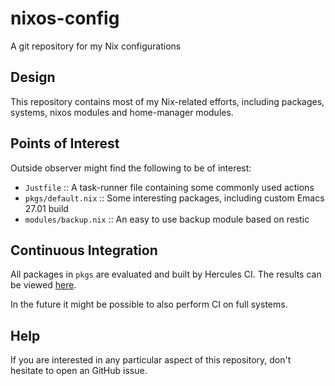 # nixos-config

A git repository for my Nix configurations

## Design

This repository contains most of my Nix-related efforts, including
packages, systems, nixos modules and home-manager modules.

## Points of Interest

Outside observer might find the following to be of interest:

* `Justfile` :: A task-runner file containing some commonly used actions
* `pkgs/default.nix` :: Some interesting packages, including custom Emacs 27.01 build
* `modules/backup.nix` :: An easy to use backup module based on restic

## Continuous Integration

All packages in `pkgs` are evaluated and built by Hercules CI.
The results can be viewed [here](https://hercules-ci.com/github/leotaku/nixos-config).

In the future it might be possible to also perform CI on full systems.

## Help

If you are interested in any particular aspect of this repository,
don't hesitate to open an GitHub issue.
